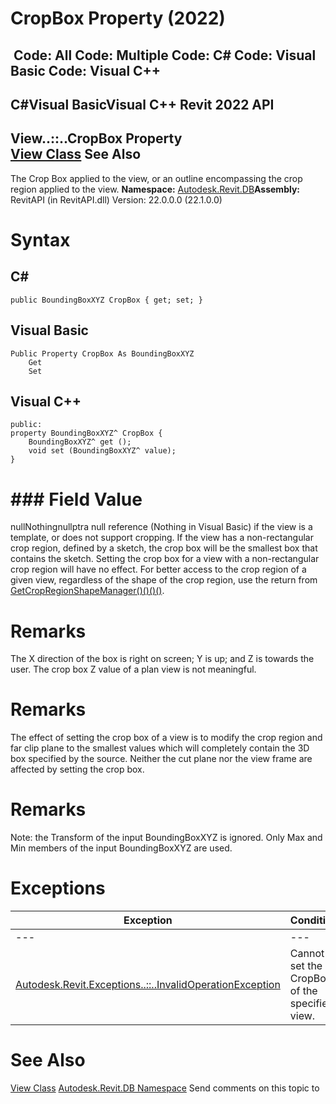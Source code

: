 # CropBox Property (2022)

﻿
 Code: All Code: Multiple Code: C# Code: Visual Basic Code: Visual C++   
---  
C#Visual BasicVisual C++
Revit 2022 API  
---  
View..::..CropBox Property   
[View Class](fb92a4e7-f3a7-ef14-e631-342179b18de9.md "View Class") See Also  
---  
The Crop Box applied to the view, or an outline encompassing the crop region applied to the view.
**Namespace:** [Autodesk.Revit.DB](87546ba7-461b-c646-cbb1-2cb8f5bff8b2.md "Autodesk.Revit.DB Namespace")**Assembly:** RevitAPI (in RevitAPI.dll) Version: 22.0.0.0 (22.1.0.0)
# Syntax
C#  
---  
```text
public BoundingBoxXYZ CropBox { get; set; }
```
  
Visual Basic  
---  
```text
Public Property CropBox As BoundingBoxXYZ
	Get
	Set
```
  
Visual C++  
---  
```text
public:
property BoundingBoxXYZ^ CropBox {
	BoundingBoxXYZ^ get ();
	void set (BoundingBoxXYZ^ value);
}
```
  
# ### Field Value
nullNothingnullptra null reference (Nothing in Visual Basic) if the view is a template, or does not support cropping. If the view has a non-rectangular crop region, defined by a sketch, the crop box will be the smallest box that contains the sketch. Setting the crop box for a view with a non-rectangular crop region will have no effect. For better access to the crop region of a given view, regardless of the shape of the crop region, use the return from [GetCropRegionShapeManager()()()()](e2f53728-9b72-227a-f585-9dccf6d79d9f.md "GetCropRegionShapeManager Method").
# Remarks
The X direction of the box is right on screen; Y is up; and Z is towards the user. The crop box Z value of a plan view is not meaningful.
# Remarks
The effect of setting the crop box of a view is to modify the crop region and far clip plane to the smallest values which will completely contain the 3D box specified by the source. Neither the cut plane nor the view frame are affected by setting the crop box.
# Remarks
Note: the Transform of the input BoundingBoxXYZ is ignored. Only Max and Min members of the input BoundingBoxXYZ are used.
# Exceptions
| Exception | Condition |
| --- | --- |
| --- | --- |
| [Autodesk.Revit.Exceptions..::..InvalidOperationException](9e715f03-3884-e539-4dd6-8d7545733adc.md "InvalidOperationException Class") | Cannot set the CropBox of the specified view. |

# See Also
[View Class](fb92a4e7-f3a7-ef14-e631-342179b18de9.md "View Class")
[Autodesk.Revit.DB Namespace](87546ba7-461b-c646-cbb1-2cb8f5bff8b2.md "Autodesk.Revit.DB Namespace")
Send comments on this topic to 